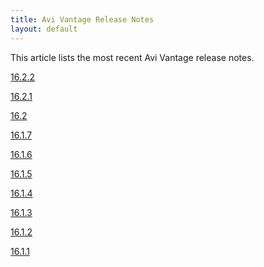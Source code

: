 ```yaml
---
title: Avi Vantage Release Notes
layout: default
---
```

This article lists the most recent Avi Vantage release notes.

<a href="/docs/16.2/avi-vantage-16-2-2-release-notes">16.2.2</a>

<a href="/docs/16.2/avi-vantage-16-2-1-release-notes">16.2.1</a>

<a href="/docs/16.2/avi-vantage-16-2-release-notes">16.2</a>

<a href="/docs/16.2/avi-vantage-16-1-7-release-notes">16.1.7</a>

<a href="/docs/16.2/avi-vantage-16-1-6-release-notes">16.1.6</a>

<a href="/docs/16.2/avi-vantage-16-1-5-release-notes">16.1.5</a>

<a href="/docs/16.2/avi-vantage-16-1-4-release-notes">16.1.4</a>

<a href="/docs/16.2/avi-vantage-16-1-3-release-notes">16.1.3</a>

<a href="/docs/16.2/avi-vantage-16-1-2-release-notes">16.1.2</a>

<a href="/docs/16.2/avi-vantage-16-1-6-release-notes">16.1.1</a>

